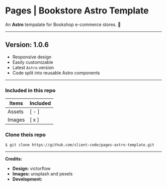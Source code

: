 # Pages | Bookstore Astro Template

An **Astro** tempalate for Bookshop e-commerce stores. 🚀

---

## **Version: 1.0.6**

- Responsive design
- Easily customizable
- Latest `Astro` version
- Code split into reusable Astro components

---

### **Included in this repo**

| Items  | Included |
| ------ | -------- |
| Assets | [ - ]    |
| Images | [ x ]    |

### Clone theis repo

`$ git clone https://github.com/slient-code/pages-astro-template.git`

---

**Credits:**

- **Design:** victorflow
- **Images:** unsplash and pexels
- **Development:**
